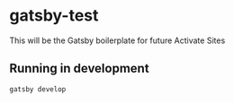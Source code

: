 # gatsby-test
This will be the Gatsby boilerplate for future Activate Sites



## Running in development
`gatsby develop`
